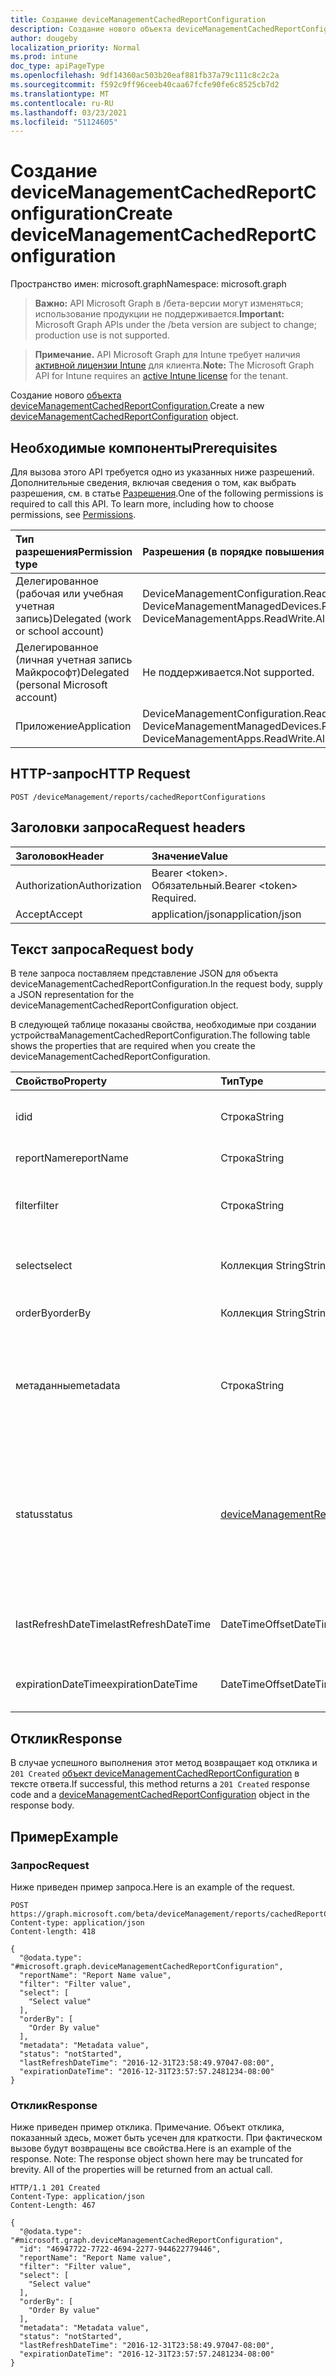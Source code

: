 ```yaml
---
title: Создание deviceManagementCachedReportConfiguration
description: Создание нового объекта deviceManagementCachedReportConfiguration.
author: dougeby
localization_priority: Normal
ms.prod: intune
doc_type: apiPageType
ms.openlocfilehash: 9df14360ac503b20eaf881fb37a79c111c8c2c2a
ms.sourcegitcommit: f592c9ff96ceeb40caa67fcfe90fe6c8525cb7d2
ms.translationtype: MT
ms.contentlocale: ru-RU
ms.lasthandoff: 03/23/2021
ms.locfileid: "51124605"
---
```

# <a name="create-devicemanagementcachedreportconfiguration"></a><span data-ttu-id="3d526-103">Создание deviceManagementCachedReportConfiguration</span><span class="sxs-lookup"><span data-stu-id="3d526-103">Create deviceManagementCachedReportConfiguration</span></span>

<span data-ttu-id="3d526-104">Пространство имен: microsoft.graph</span><span class="sxs-lookup"><span data-stu-id="3d526-104">Namespace: microsoft.graph</span></span>

> <span data-ttu-id="3d526-105">**Важно:** API Microsoft Graph в /бета-версии могут изменяться; использование продукции не поддерживается.</span><span class="sxs-lookup"><span data-stu-id="3d526-105">**Important:** Microsoft Graph APIs under the /beta version are subject to change; production use is not supported.</span></span>

> <span data-ttu-id="3d526-106">**Примечание.** API Microsoft Graph для Intune требует наличия [активной лицензии Intune](https://go.microsoft.com/fwlink/?linkid=839381) для клиента.</span><span class="sxs-lookup"><span data-stu-id="3d526-106">**Note:** The Microsoft Graph API for Intune requires an [active Intune license](https://go.microsoft.com/fwlink/?linkid=839381) for the tenant.</span></span>

<span data-ttu-id="3d526-107">Создание нового [объекта deviceManagementCachedReportConfiguration.](../resources/intune-reporting-devicemanagementcachedreportconfiguration.md)</span><span class="sxs-lookup"><span data-stu-id="3d526-107">Create a new [deviceManagementCachedReportConfiguration](../resources/intune-reporting-devicemanagementcachedreportconfiguration.md) object.</span></span>

## <a name="prerequisites"></a><span data-ttu-id="3d526-108">Необходимые компоненты</span><span class="sxs-lookup"><span data-stu-id="3d526-108">Prerequisites</span></span>
<span data-ttu-id="3d526-p101">Для вызова этого API требуется одно из указанных ниже разрешений. Дополнительные сведения, включая сведения о том, как выбрать разрешения, см. в статье [Разрешения](/graph/permissions-reference).</span><span class="sxs-lookup"><span data-stu-id="3d526-p101">One of the following permissions is required to call this API. To learn more, including how to choose permissions, see [Permissions](/graph/permissions-reference).</span></span>

|<span data-ttu-id="3d526-111">Тип разрешения</span><span class="sxs-lookup"><span data-stu-id="3d526-111">Permission type</span></span>|<span data-ttu-id="3d526-112">Разрешения (в порядке повышения привилегий)</span><span class="sxs-lookup"><span data-stu-id="3d526-112">Permissions (from least to most privileged)</span></span>|
|:---|:---|
|<span data-ttu-id="3d526-113">Делегированное (рабочая или учебная учетная запись)</span><span class="sxs-lookup"><span data-stu-id="3d526-113">Delegated (work or school account)</span></span>|<span data-ttu-id="3d526-114">DeviceManagementConfiguration.ReadWrite.All, DeviceManagementApps.ReadWrite.All, DeviceManagementManagedDevices.ReadWrite.All</span><span class="sxs-lookup"><span data-stu-id="3d526-114">DeviceManagementConfiguration.ReadWrite.All, DeviceManagementApps.ReadWrite.All, DeviceManagementManagedDevices.ReadWrite.All</span></span>|
|<span data-ttu-id="3d526-115">Делегированное (личная учетная запись Майкрософт)</span><span class="sxs-lookup"><span data-stu-id="3d526-115">Delegated (personal Microsoft account)</span></span>|<span data-ttu-id="3d526-116">Не поддерживается.</span><span class="sxs-lookup"><span data-stu-id="3d526-116">Not supported.</span></span>|
|<span data-ttu-id="3d526-117">Приложение</span><span class="sxs-lookup"><span data-stu-id="3d526-117">Application</span></span>|<span data-ttu-id="3d526-118">DeviceManagementConfiguration.ReadWrite.All, DeviceManagementApps.ReadWrite.All, DeviceManagementManagedDevices.ReadWrite.All</span><span class="sxs-lookup"><span data-stu-id="3d526-118">DeviceManagementConfiguration.ReadWrite.All, DeviceManagementApps.ReadWrite.All, DeviceManagementManagedDevices.ReadWrite.All</span></span>|

## <a name="http-request"></a><span data-ttu-id="3d526-119">HTTP-запрос</span><span class="sxs-lookup"><span data-stu-id="3d526-119">HTTP Request</span></span>
<!-- {
  "blockType": "ignored"
}
-->
``` http
POST /deviceManagement/reports/cachedReportConfigurations
```

## <a name="request-headers"></a><span data-ttu-id="3d526-120">Заголовки запроса</span><span class="sxs-lookup"><span data-stu-id="3d526-120">Request headers</span></span>
|<span data-ttu-id="3d526-121">Заголовок</span><span class="sxs-lookup"><span data-stu-id="3d526-121">Header</span></span>|<span data-ttu-id="3d526-122">Значение</span><span class="sxs-lookup"><span data-stu-id="3d526-122">Value</span></span>|
|:---|:---|
|<span data-ttu-id="3d526-123">Authorization</span><span class="sxs-lookup"><span data-stu-id="3d526-123">Authorization</span></span>|<span data-ttu-id="3d526-124">Bearer &lt;token&gt;. Обязательный.</span><span class="sxs-lookup"><span data-stu-id="3d526-124">Bearer &lt;token&gt; Required.</span></span>|
|<span data-ttu-id="3d526-125">Accept</span><span class="sxs-lookup"><span data-stu-id="3d526-125">Accept</span></span>|<span data-ttu-id="3d526-126">application/json</span><span class="sxs-lookup"><span data-stu-id="3d526-126">application/json</span></span>|

## <a name="request-body"></a><span data-ttu-id="3d526-127">Текст запроса</span><span class="sxs-lookup"><span data-stu-id="3d526-127">Request body</span></span>
<span data-ttu-id="3d526-128">В теле запроса поставляем представление JSON для объекта deviceManagementCachedReportConfiguration.</span><span class="sxs-lookup"><span data-stu-id="3d526-128">In the request body, supply a JSON representation for the deviceManagementCachedReportConfiguration object.</span></span>

<span data-ttu-id="3d526-129">В следующей таблице показаны свойства, необходимые при создании устройстваManagementCachedReportConfiguration.</span><span class="sxs-lookup"><span data-stu-id="3d526-129">The following table shows the properties that are required when you create the deviceManagementCachedReportConfiguration.</span></span>

|<span data-ttu-id="3d526-130">Свойство</span><span class="sxs-lookup"><span data-stu-id="3d526-130">Property</span></span>|<span data-ttu-id="3d526-131">Тип</span><span class="sxs-lookup"><span data-stu-id="3d526-131">Type</span></span>|<span data-ttu-id="3d526-132">Описание</span><span class="sxs-lookup"><span data-stu-id="3d526-132">Description</span></span>|
|:---|:---|:---|
|<span data-ttu-id="3d526-133">id</span><span class="sxs-lookup"><span data-stu-id="3d526-133">id</span></span>|<span data-ttu-id="3d526-134">Строка</span><span class="sxs-lookup"><span data-stu-id="3d526-134">String</span></span>|<span data-ttu-id="3d526-135">Уникальный идентификатор для этого объекта</span><span class="sxs-lookup"><span data-stu-id="3d526-135">Unique identifier for this entity</span></span>|
|<span data-ttu-id="3d526-136">reportName</span><span class="sxs-lookup"><span data-stu-id="3d526-136">reportName</span></span>|<span data-ttu-id="3d526-137">Строка</span><span class="sxs-lookup"><span data-stu-id="3d526-137">String</span></span>|<span data-ttu-id="3d526-138">Имя отчета</span><span class="sxs-lookup"><span data-stu-id="3d526-138">Name of the report</span></span>|
|<span data-ttu-id="3d526-139">filter</span><span class="sxs-lookup"><span data-stu-id="3d526-139">filter</span></span>|<span data-ttu-id="3d526-140">Строка</span><span class="sxs-lookup"><span data-stu-id="3d526-140">String</span></span>|<span data-ttu-id="3d526-141">Фильтры, применяемые при создании отчета.</span><span class="sxs-lookup"><span data-stu-id="3d526-141">Filters applied on report creation.</span></span>|
|<span data-ttu-id="3d526-142">select</span><span class="sxs-lookup"><span data-stu-id="3d526-142">select</span></span>|<span data-ttu-id="3d526-143">Коллекция String</span><span class="sxs-lookup"><span data-stu-id="3d526-143">String collection</span></span>|<span data-ttu-id="3d526-144">Столбцы, выбранные из отчета</span><span class="sxs-lookup"><span data-stu-id="3d526-144">Columns selected from the report</span></span>|
|<span data-ttu-id="3d526-145">orderBy</span><span class="sxs-lookup"><span data-stu-id="3d526-145">orderBy</span></span>|<span data-ttu-id="3d526-146">Коллекция String</span><span class="sxs-lookup"><span data-stu-id="3d526-146">String collection</span></span>|<span data-ttu-id="3d526-147">Порядок столбцов в отчете</span><span class="sxs-lookup"><span data-stu-id="3d526-147">Ordering of columns in the report</span></span>|
|<span data-ttu-id="3d526-148">метаданные</span><span class="sxs-lookup"><span data-stu-id="3d526-148">metadata</span></span>|<span data-ttu-id="3d526-149">Строка</span><span class="sxs-lookup"><span data-stu-id="3d526-149">String</span></span>|<span data-ttu-id="3d526-150">Метаданные, управляемые вызывателями, связанные с отчетом</span><span class="sxs-lookup"><span data-stu-id="3d526-150">Caller-managed metadata associated with the report</span></span>|
|<span data-ttu-id="3d526-151">status</span><span class="sxs-lookup"><span data-stu-id="3d526-151">status</span></span>|[<span data-ttu-id="3d526-152">deviceManagementReportStatus</span><span class="sxs-lookup"><span data-stu-id="3d526-152">deviceManagementReportStatus</span></span>](../resources/intune-reporting-devicemanagementreportstatus.md)|<span data-ttu-id="3d526-153">Состояние кэшного отчета.</span><span class="sxs-lookup"><span data-stu-id="3d526-153">Status of the cached report.</span></span> <span data-ttu-id="3d526-154">Возможные значения: `unknown`, `notStarted`, `inProgress`, `completed`, `failed`.</span><span class="sxs-lookup"><span data-stu-id="3d526-154">Possible values are: `unknown`, `notStarted`, `inProgress`, `completed`, `failed`.</span></span>|
|<span data-ttu-id="3d526-155">lastRefreshDateTime</span><span class="sxs-lookup"><span data-stu-id="3d526-155">lastRefreshDateTime</span></span>|<span data-ttu-id="3d526-156">DateTimeOffset</span><span class="sxs-lookup"><span data-stu-id="3d526-156">DateTimeOffset</span></span>|<span data-ttu-id="3d526-157">Время последнего обновления кэшного отчета</span><span class="sxs-lookup"><span data-stu-id="3d526-157">Time that the cached report was last refreshed</span></span>|
|<span data-ttu-id="3d526-158">expirationDateTime</span><span class="sxs-lookup"><span data-stu-id="3d526-158">expirationDateTime</span></span>|<span data-ttu-id="3d526-159">DateTimeOffset</span><span class="sxs-lookup"><span data-stu-id="3d526-159">DateTimeOffset</span></span>|<span data-ttu-id="3d526-160">Время истечения срока действия кэш-отчета</span><span class="sxs-lookup"><span data-stu-id="3d526-160">Time that the cached report expires</span></span>|



## <a name="response"></a><span data-ttu-id="3d526-161">Отклик</span><span class="sxs-lookup"><span data-stu-id="3d526-161">Response</span></span>
<span data-ttu-id="3d526-162">В случае успешного выполнения этот метод возвращает код отклика и `201 Created` [объект deviceManagementCachedReportConfiguration](../resources/intune-reporting-devicemanagementcachedreportconfiguration.md) в тексте ответа.</span><span class="sxs-lookup"><span data-stu-id="3d526-162">If successful, this method returns a `201 Created` response code and a [deviceManagementCachedReportConfiguration](../resources/intune-reporting-devicemanagementcachedreportconfiguration.md) object in the response body.</span></span>

## <a name="example"></a><span data-ttu-id="3d526-163">Пример</span><span class="sxs-lookup"><span data-stu-id="3d526-163">Example</span></span>

### <a name="request"></a><span data-ttu-id="3d526-164">Запрос</span><span class="sxs-lookup"><span data-stu-id="3d526-164">Request</span></span>
<span data-ttu-id="3d526-165">Ниже приведен пример запроса.</span><span class="sxs-lookup"><span data-stu-id="3d526-165">Here is an example of the request.</span></span>
``` http
POST https://graph.microsoft.com/beta/deviceManagement/reports/cachedReportConfigurations
Content-type: application/json
Content-length: 418

{
  "@odata.type": "#microsoft.graph.deviceManagementCachedReportConfiguration",
  "reportName": "Report Name value",
  "filter": "Filter value",
  "select": [
    "Select value"
  ],
  "orderBy": [
    "Order By value"
  ],
  "metadata": "Metadata value",
  "status": "notStarted",
  "lastRefreshDateTime": "2016-12-31T23:58:49.97047-08:00",
  "expirationDateTime": "2016-12-31T23:57:57.2481234-08:00"
}
```

### <a name="response"></a><span data-ttu-id="3d526-166">Отклик</span><span class="sxs-lookup"><span data-stu-id="3d526-166">Response</span></span>
<span data-ttu-id="3d526-p103">Ниже приведен пример отклика. Примечание. Объект отклика, показанный здесь, может быть усечен для краткости. При фактическом вызове будут возвращены все свойства.</span><span class="sxs-lookup"><span data-stu-id="3d526-p103">Here is an example of the response. Note: The response object shown here may be truncated for brevity. All of the properties will be returned from an actual call.</span></span>
``` http
HTTP/1.1 201 Created
Content-Type: application/json
Content-Length: 467

{
  "@odata.type": "#microsoft.graph.deviceManagementCachedReportConfiguration",
  "id": "46947722-7722-4694-2277-944622779446",
  "reportName": "Report Name value",
  "filter": "Filter value",
  "select": [
    "Select value"
  ],
  "orderBy": [
    "Order By value"
  ],
  "metadata": "Metadata value",
  "status": "notStarted",
  "lastRefreshDateTime": "2016-12-31T23:58:49.97047-08:00",
  "expirationDateTime": "2016-12-31T23:57:57.2481234-08:00"
}
```





